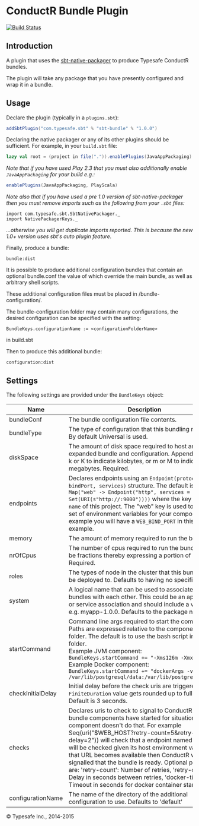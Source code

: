 # ConductR Bundle Plugin

[![Build Status](https://api.travis-ci.org/sbt/sbt-bundle.png?branch=master)](https://travis-ci.org/sbt/sbt-bundle)

## Introduction

A plugin that uses the [sbt-native-packager](https://github.com/sbt/sbt-native-packager) to produce Typesafe ConductR bundles.

The plugin will take any package that you have presently configured and wrap it in a bundle.

## Usage

Declare the plugin (typically in a `plugins.sbt`):

```scala
addSbtPlugin("com.typesafe.sbt" % "sbt-bundle" % "1.0.0")
```

Declaring the native packager or any of its other plugins should be sufficient. For example, in your `build.sbt` file:

```scala
lazy val root = (project in file(".")).enablePlugins(JavaAppPackaging)
```

_Note that if you have used Play 2.3 that you must also additionally enable `JavaAppPackaging` for your build e.g.:_

```scala
enablePlugins(JavaAppPackaging, PlayScala)
```

_Note also that if you have used a pre 1.0 version of sbt-native-packager then you must remove imports such as the following from your `.sbt` files:_


```
import com.typesafe.sbt.SbtNativePackager._
import NativePackagerKeys._
```

_...otherwise you will get duplicate imports reported. This is because the new 1.0+ version uses sbt's auto plugin feature._

Finally, produce a bundle:

```
bundle:dist
```

It is possible to produce additional configuration bundles that contain an optional bundle.conf the value of which override the main bundle, as
well as arbitrary shell scripts.

These additional configuration files must be placed in <src>/bundle-configuration/<configurationFolderName>.

The bundle-configuration folder may contain many configurations, the desired configuration can be specified with the setting:

```
BundleKeys.configurationName := <configurationFolderName>
```

in build.sbt

Then to produce this additional bundle:

```
configuration:dist
```

## Settings

The following settings are provided under the `BundleKeys` object:

Name              | Description
------------------|-------------
bundleConf        | The bundle configuration file contents.
bundleType        | The type of configuration that this bundling relates to. By default Universal is used.
diskSpace         | The amount of disk space required to host an expanded bundle and configuration. Append the letter k or K to indicate kilobytes, or m or M to indicate megabytes. Required.
endpoints         | Declares endpoints using an `Endpoint(protocol, bindPort, services)` structure. The default is `Map("web" -> Endpoint("http", services = Set(URI(s"http://:9000"))))` where the key is the `name` of this project. The "web" key is used to form a set of environment variables for your components. For example you will have a `WEB_BIND_PORT` in this example.
memory            | The amount of memory required to run the bundle.
nrOfCpus          | The number of cpus required to run the bundle (can be fractions thereby expressing a portion of CPU). Required.
roles             | The types of node in the cluster that this bundle can be deployed to. Defaults to having no specific roles.
system            | A logical name that can be used to associate multiple bundles with each other. This could be an application or service association and should include a version e.g. myapp-1.0.0. Defaults to the package name.
startCommand      | Command line args required to start the component. Paths are expressed relative to the component's bin folder. The default is to use the bash script in the bin folder. <br/> Example JVM component: </br> `BundleKeys.startCommand += "-Xms126m -Xmx512m"` </br> Example Docker component: </br> `BundleKeys.startCommand += "dockerArgs -v /var/lib/postgresql/data:/var/lib/postgresql/data"`
checkInitialDelay | Initial delay before the check uris are triggered. The `FiniteDuration` value gets rounded up to full seconds. Default is 3 seconds.
checks            | Declares uris to check to signal to ConductR that the bundle components have started for situations where component doesn't do that. For example Seq(uri("$WEB_HOST?retry-count=5&retry-delay=2")) will check that a endpoint named "web" will be checked given its host environment var. Once that URL becomes available then ConductR will be signalled that the bundle is ready. Optional params are: 'retry-count': Number of retries, 'retry-delay': Delay in seconds between retries, 'docker-timeout': Timeout in seconds for docker container start.
configurationName | The name of the directory of the additional configuration to use. Defaults to 'default'

&copy; Typesafe Inc., 2014-2015
